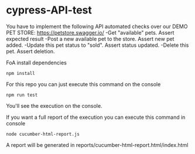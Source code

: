 # cypress-API-test
You have to implement the following API automated checks over our DEMO PET STORE: https://petstore.swagger.io/ 
-Get "available" pets. Assert expected result 
-Post a new available pet to the store. Assert new pet added. 
-Update this pet status to "sold". Assert status updated. 
-Delete this pet. Assert deletion.

FoA install dependencies

```
npm install
```

For this repo you can just execute this command on the console

```
npm run test
```

You'll see the execution on the console.

If you want a full report of the execution you can execute this command in console

```
node cucumber-html-report.js
```

A report will be generated in reports/cucumber-html-report.html/index.html





















